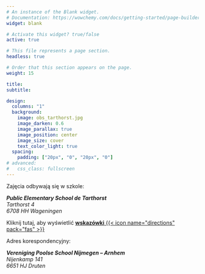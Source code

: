 ```yaml
---
# An instance of the Blank widget.
# Documentation: https://wowchemy.com/docs/getting-started/page-builder/
widget: blank

# Activate this widget? true/false
active: true

# This file represents a page section.
headless: true

# Order that this section appears on the page.
weight: 15

title: 
subtitle:

design:
  columns: "1"
  background:
    image: obs_tarthorst.jpg
    image_darken: 0.6
    image_parallax: true
    image_position: center
    image_size: cover
    text_color_light: true
  spacing:
    padding: ["20px", "0", "20px", "0"]
# advanced:
#   css_class: fullscreen
---
```


Zajęcia odbywają się w szkole:  

*__Public Elementary School de Tarthorst__*  
*Tarthorst 4*  
*6708 HH Wageningen*  

Kliknij tutaj, aby wyświetlić [**wskazówki** {{< icon name="directions" pack="fas" >}}](https://www.openstreetmap.org/directions?engine=osrm_car&route=51.97864,5.66098#map=18/51.97864/5.66098&layers=N)

Adres korespondencyjny:  

*__Vereniging Poolse School Nijmegen – Arnhem__*  
*Nijenkamp 141*  
*6651 HJ Druten*
